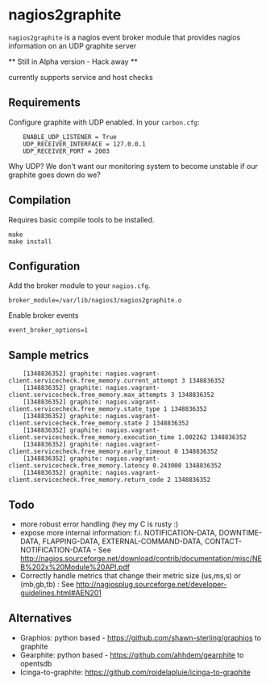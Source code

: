 # nagios2graphite

`nagios2graphite` is a nagios event broker module that provides nagios information on an UDP graphite server

** Still in Alpha version - Hack away **

currently supports service and host checks

## Requirements
Configure graphite with UDP enabled. In your `carbon.cfg`:

		ENABLE_UDP_LISTENER = True        
		UDP_RECEIVER_INTERFACE = 127.0.0.1
		UDP_RECEIVER_PORT = 2003          

Why UDP? We don't want our monitoring system to become unstable if our graphite goes down do we?

## Compilation
Requires basic compile tools to be installed.

    make
    make install

## Configuration
Add the broker module to your `nagios.cfg`.

    broker_module=/var/lib/nagios3/nagios2graphite.o

Enable broker events 

    event_broker_options=1

## Sample metrics

		[1348836352] graphite: nagios.vagrant-client.servicecheck.free_memory.current_attempt 3 1348836352       
		[1348836352] graphite: nagios.vagrant-client.servicecheck.free_memory.max_attempts 3 1348836352          
		[1348836352] graphite: nagios.vagrant-client.servicecheck.free_memory.state_type 1 1348836352            
		[1348836352] graphite: nagios.vagrant-client.servicecheck.free_memory.state 2 1348836352                 
		[1348836352] graphite: nagios.vagrant-client.servicecheck.free_memory.execution_time 1.002262 1348836352 
		[1348836352] graphite: nagios.vagrant-client.servicecheck.free_memory.early_timeout 0 1348836352         
		[1348836352] graphite: nagios.vagrant-client.servicecheck.free_memory.latency 0.243000 1348836352        
		[1348836352] graphite: nagios.vagrant-client.servicecheck.free_memory.return_code 2 1348836352          

## Todo

- more robust error handling (hey my C is rusty :)
- expose more internal information: f.i. NOTIFICATION-DATA, DOWNTIME-DATA, FLAPPING-DATA, EXTERNAL-COMMAND-DATA, CONTACT-NOTIFICATION-DATA - See <http://nagios.sourceforge.net/download/contrib/documentation/misc/NEB%202x%20Module%20API.pdf>
- Correctly handle metrics that change their metric size (us,ms,s) or (mb,gb,tb) : See <http://nagiosplug.sourceforge.net/developer-guidelines.html#AEN201>

## Alternatives

- Graphios: python based - <https://github.com/shawn-sterling/graphios> to graphite
- Gearphite: python based - <https://github.com/ahhdem/gearphite> to opentsdb
- Icinga-to-graphite: <https://github.com/roidelapluie/icinga-to-graphite>
